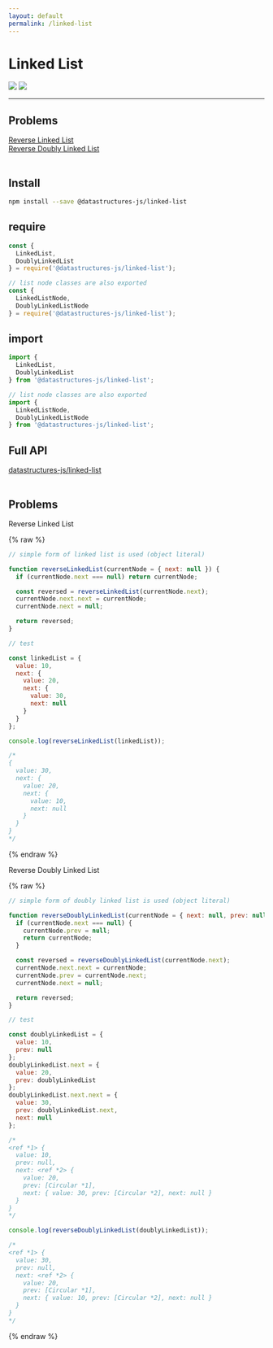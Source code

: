 ```yaml
---
layout: default
permalink: /linked-list
---
```


# Linked List

<div class="ds-badges">
  <img src="https://img.shields.io/npm/v/@datastructures-js/linked-list.svg"/>
  <img src="https://img.shields.io/npm/dm/@datastructures-js/linked-list.svg"/>
</div>
<hr />

## Problems
<div class="problems">
  <div><a href="#reverse-linked-list">Reverse Linked List</a></div>
  <div><a href="#reverse-doubly-linked-list">Reverse Doubly Linked List</a></div>
</div>
<br/>

## Install
```sh
npm install --save @datastructures-js/linked-list
```

## require
```js
const {
  LinkedList,
  DoublyLinkedList
} = require('@datastructures-js/linked-list');

// list node classes are also exported
const {
  LinkedListNode,
  DoublyLinkedListNode
} = require('@datastructures-js/linked-list');
```

## import
```js
import {
  LinkedList,
  DoublyLinkedList
} from '@datastructures-js/linked-list';

// list node classes are also exported
import {
  LinkedListNode,
  DoublyLinkedListNode
} from '@datastructures-js/linked-list';
```

## Full API
<a href="https://github.com/datastructures-js/linked-list#datastrucures-jslinked-list">datastructures-js/linked-list</a>
<br /><br />
## Problems

<p id="reverse-linked-list" class="problem">Reverse Linked List</p>

{% raw %}
```js
// simple form of linked list is used (object literal)

function reverseLinkedList(currentNode = { next: null }) {
  if (currentNode.next === null) return currentNode;

  const reversed = reverseLinkedList(currentNode.next);
  currentNode.next.next = currentNode;
  currentNode.next = null;

  return reversed;
}

// test

const linkedList = {
  value: 10,
  next: {
    value: 20,
    next: {
      value: 30,
      next: null
    }
  }
};

console.log(reverseLinkedList(linkedList));

/*
{
  value: 30,
  next: {
    value: 20,
    next: {
      value: 10,
      next: null
    }
  }
}
*/
```
{% endraw %}

<p id="reverse-doubly-linked-list" class="problem problem-separator">Reverse Doubly Linked List</p>

{% raw %}
```js
// simple form of doubly linked list is used (object literal)

function reverseDoublyLinkedList(currentNode = { next: null, prev: null }) {
  if (currentNode.next === null) {
    currentNode.prev = null;
    return currentNode;
  }

  const reversed = reverseDoublyLinkedList(currentNode.next);
  currentNode.next.next = currentNode;
  currentNode.prev = currentNode.next;
  currentNode.next = null;

  return reversed;
}

// test

const doublyLinkedList = {
  value: 10,
  prev: null
};
doublyLinkedList.next = {
  value: 20,
  prev: doublyLinkedList
};
doublyLinkedList.next.next = {
  value: 30,
  prev: doublyLinkedList.next,
  next: null
};

/*
<ref *1> {
  value: 10,
  prev: null,
  next: <ref *2> {
    value: 20,
    prev: [Circular *1],
    next: { value: 30, prev: [Circular *2], next: null }
  }
}
*/

console.log(reverseDoublyLinkedList(doublyLinkedList));

/*
<ref *1> {
  value: 30,
  prev: null,
  next: <ref *2> {
    value: 20,
    prev: [Circular *1],
    next: { value: 10, prev: [Circular *2], next: null }
  }
}
*/
```
{% endraw %}
